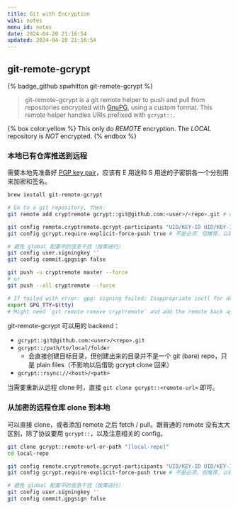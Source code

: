 ```yaml
---
title: Git with Encryption
wiki: notes
menu_id: notes
date: 2024-04-20 21:16:54
updated: 2024-04-20 21:16:54
---
```

## git-remote-gcrypt

{% badge_github spwhitton git-remote-gcrypt %}

> git-remote-gcrypt is a git remote helper to push and pull from repositories encrypted with [GnuPG](https://www.gnupg.org/), using a custom format. This remote helper handles URIs prefixed with `gcrypt::`.

{% box color:yellow %}
This only do *REMOTE* encryption. The *LOCAL* repository is *NOT* encrypted.
{% endbox %}

### 本地已有仓库推送到远程

需要本地先准备好 [PGP key pair](/notes/pgp)，应该有 E 用途和 S 用途的子密钥各一个分别用来加密和签名。

``` bash
brew install git-remote-gcrypt

# Go to a git repository, then:
git remote add cryptremote gcrypt::git@github.com:<user>/<repo>.git # or any arbitrary remote name

git config remote.cryptremote.gcrypt-participants "UID/KEY-ID UID/KEY-ID"
git config gcrypt.require-explicit-force-push true # 不是必须，但推荐，以确保 push 的时候一定加上 --force 参数

# 避免 global 配置中的信息干扰（按需进行）
git config user.signingkey ''
git config commit.gpgsign false

git push -u cryptremote master --force
# or
git push --all cryptremote --force

# If failed with error: gpg: signing failed: Inappropriate ioctl for device
export GPG_TTY=$(tty)
# Might need `git remote remove cryptremote` and add the remote back again.
```

git-remote-gcrypt 可以用的 backend：

- `gcrypt::git@github.com:<user>/<repo>.git`
- `gcrypt::/path/to/local/folder`
  - 会直接创建目标目录，但创建出来的目录并不是一个 git (bare) repo，只是 plain files（不影响以后借助 gcrypt clone 回来）
- `gcrypt::rsync://<host>/<path>`

当需要重新从远程 clone 时，直接 `git clone gcrypt::<remote-url>` 即可。

### 从加密的远程仓库 clone 到本地

可以直接 clone，或者添加 remote 之后 fetch / pull。跟普通的 remote 没有太大区别，除了协议要用 `gcrypt::`，以及注意相关的 config。

``` bash
git clone gcrypt::remote-url-or-path "[local-repo]"
cd local-repo

git config remote.cryptremote.gcrypt-participants "UID/KEY-ID UID/KEY-ID"
git config gcrypt.require-explicit-force-push true # 不是必须，但推荐，以确保 push 的时候一定加上 --force 参数

# 避免 global 配置中的信息干扰（按需进行）
git config user.signingkey ''
git config commit.gpgsign false
```
